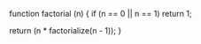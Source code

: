 
function factorial (n) {
  if (n == 0 || n == 1) return 1;
    
  return (n * factorialize(n - 1));
}
